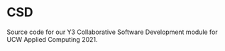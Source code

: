 # CSD
Source code for our Y3 Collaborative Software Development module for UCW Applied Computing 2021.
